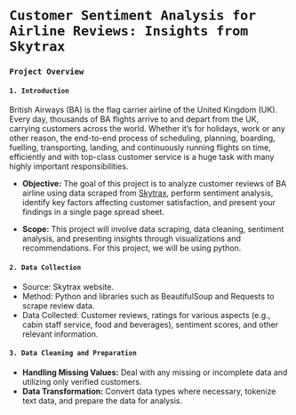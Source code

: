 # `Customer Sentiment Analysis for Airline Reviews: Insights from Skytrax`
### `Project Overview`

#### `1. Introduction`

British Airways (BA) is the flag carrier airline of the United Kingdom (UK). Every day, thousands of BA flights arrive to and depart from the UK, carrying customers across the world. Whether it’s for holidays, work or any other reason, the end-to-end process of scheduling, planning, boarding, fuelling, transporting, landing, and continuously running flights on time, efficiently and with top-class customer service is a huge task with many highly important responsibilities.

- **Objective:** The goal of this project is to analyze customer reviews of BA airline using data scraped from [Skytrax](https://www.airlinequality.com/), perform sentiment analysis, identify key factors affecting customer satisfaction, and present your findings in a single page spread sheet.

- **Scope:** This project will involve data scraping, data cleaning, sentiment analysis, and presenting insights through visualizations and recommendations. For this project, we will be using python.

#### `2. Data Collection`
- Source: Skytrax website.
- Method: Python and libraries such as BeautifulSoup and Requests to scrape review data.
- Data Collected: Customer reviews, ratings for various aspects (e.g., cabin staff service, food and beverages), sentiment scores, and other relevant information.

#### `3. Data Cleaning and Preparation`
- **Handling Missing Values:** Deal with any missing or incomplete data and utilizing only verified customers.
- **Data Transformation:** Convert data types where necessary, tokenize text data, and prepare the data for analysis.
